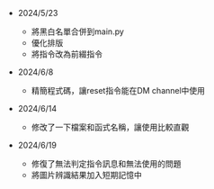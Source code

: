 - 2024/5/23
    - 將黑白名單合併到main.py
    - 優化排版
    - 將指令改為前綴指令

- 2024/6/8
    - 精簡程式碼，讓reset指令能在DM channel中使用

- 2024/6/14
    - 修改了一下檔案和函式名稱，讓使用比較直觀

- 2024/6/19
    - 修復了無法判定指令訊息和無法使用的問題
    - 將圖片辨識結果加入短期記憶中